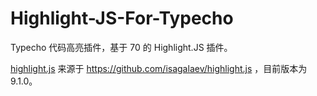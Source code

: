# Highlight-JS-For-Typecho

Typecho 代码高亮插件，基于 70 的 Highlight.JS 插件。

[highlight.js][1] 来源于 https://github.com/isagalaev/highlight.js ，目前版本为 9.1.0。

[1]:https://github.com/isagalaev/highlight.js
